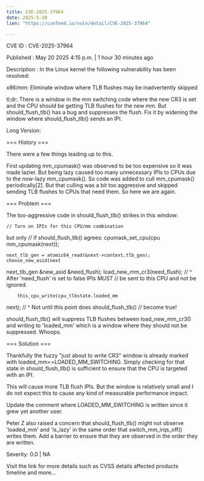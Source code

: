 ```yaml
---
title: CVE-2025-37964
date: 2025-5-20
lien: "https://cvefeed.io/vuln/detail/CVE-2025-37964"

---
```


CVE ID : CVE-2025-37964

Published :  May 20
2025
4:15 p.m. | 1 hour
30 minutes ago

Description : In the Linux kernel
the following vulnerability has been resolved:

x86/mm: Eliminate window where TLB flushes may be inadvertently skipped

tl;dr: There is a window in the mm switching code where the new CR3 is
set and the CPU should be getting TLB flushes for the new mm.  But
should_flush_tlb() has a bug and suppresses the flush.  Fix it by
widening the window where should_flush_tlb() sends an IPI.

Long Version:

=== History ===

There were a few things leading up to this.

First
updating mm_cpumask() was observed to be too expensive
so it was
made lazier.  But being lazy caused too many unnecessary IPIs to CPUs
due to the now-lazy mm_cpumask().  So code was added to cull
mm_cpumask() periodically[2].  But that culling was a bit too aggressive
and skipped sending TLB flushes to CPUs that need them.  So here we are
again.

=== Problem ===

The too-aggressive code in should_flush_tlb() strikes in this window:

	// Turn on IPIs for this CPU/mm combination
but only
	// if should_flush_tlb() agrees:
	cpumask_set_cpu(cpu
mm_cpumask(next));

	next_tlb_gen = atomic64_read(&next->context.tlb_gen);
	choose_new_asid(next
next_tlb_gen
&new_asid
&need_flush);
	load_new_mm_cr3(need_flush);
	// ^ After 'need_flush' is set to false
IPIs *MUST*
	// be sent to this CPU and not be ignored.

        this_cpu_write(cpu_tlbstate.loaded_mm
next);
	// ^ Not until this point does should_flush_tlb()
	// become true!

should_flush_tlb() will suppress TLB flushes between load_new_mm_cr3()
and writing to 'loaded_mm'
which is a window where they should not be
suppressed.  Whoops.

=== Solution ===

Thankfully
the fuzzy "just about to write CR3" window is already marked
with loaded_mm==LOADED_MM_SWITCHING.  Simply checking for that state in
should_flush_tlb() is sufficient to ensure that the CPU is targeted with
an IPI.

This will cause more TLB flush IPIs.  But the window is relatively small
and I do not expect this to cause any kind of measurable performance
impact.

Update the comment where LOADED_MM_SWITCHING is written since it grew
yet another user.

Peter Z also raised a concern that should_flush_tlb() might not observe
'loaded_mm' and 'is_lazy' in the same order that switch_mm_irqs_off()
writes them.  Add a barrier to ensure that they are observed in the
order they are written.

Severity: 0.0 | NA

Visit the link for more details
such as CVSS details
affected products
timeline
and more...
